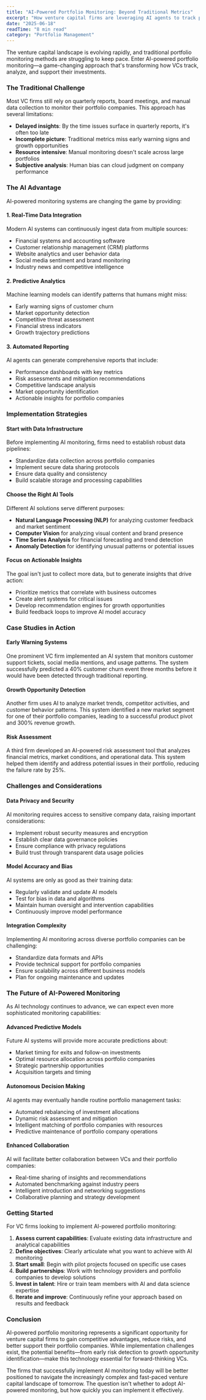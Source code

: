 ```yaml
---
title: "AI-Powered Portfolio Monitoring: Beyond Traditional Metrics"
excerpt: "How venture capital firms are leveraging AI agents to track portfolio company performance, predict risks, and identify growth opportunities in real-time."
date: "2025-06-18"
readTime: "8 min read"
category: "Portfolio Management"
---
```


The venture capital landscape is evolving rapidly, and traditional portfolio monitoring methods are struggling to keep pace. Enter AI-powered portfolio monitoring—a game-changing approach that's transforming how VCs track, analyze, and support their investments.

### The Traditional Challenge

Most VC firms still rely on quarterly reports, board meetings, and manual data collection to monitor their portfolio companies. This approach has several limitations:

- **Delayed insights**: By the time issues surface in quarterly reports, it's often too late
- **Incomplete picture**: Traditional metrics miss early warning signs and growth opportunities
- **Resource intensive**: Manual monitoring doesn't scale across large portfolios
- **Subjective analysis**: Human bias can cloud judgment on company performance

### The AI Advantage

AI-powered monitoring systems are changing the game by providing:

#### 1. Real-Time Data Integration
Modern AI systems can continuously ingest data from multiple sources:
- Financial systems and accounting software
- Customer relationship management (CRM) platforms
- Website analytics and user behavior data
- Social media sentiment and brand monitoring
- Industry news and competitive intelligence

#### 2. Predictive Analytics
Machine learning models can identify patterns that humans might miss:
- Early warning signs of customer churn
- Market opportunity detection
- Competitive threat assessment
- Financial stress indicators
- Growth trajectory predictions

#### 3. Automated Reporting
AI agents can generate comprehensive reports that include:
- Performance dashboards with key metrics
- Risk assessments and mitigation recommendations
- Competitive landscape analysis
- Market opportunity identification
- Actionable insights for portfolio companies

### Implementation Strategies

#### Start with Data Infrastructure
Before implementing AI monitoring, firms need to establish robust data pipelines:
- Standardize data collection across portfolio companies
- Implement secure data sharing protocols
- Ensure data quality and consistency
- Build scalable storage and processing capabilities

#### Choose the Right AI Tools
Different AI solutions serve different purposes:
- **Natural Language Processing (NLP)** for analyzing customer feedback and market sentiment
- **Computer Vision** for analyzing visual content and brand presence
- **Time Series Analysis** for financial forecasting and trend detection
- **Anomaly Detection** for identifying unusual patterns or potential issues

#### Focus on Actionable Insights
The goal isn't just to collect more data, but to generate insights that drive action:
- Prioritize metrics that correlate with business outcomes
- Create alert systems for critical issues
- Develop recommendation engines for growth opportunities
- Build feedback loops to improve AI model accuracy

### Case Studies in Action

#### Early Warning Systems
One prominent VC firm implemented an AI system that monitors customer support tickets, social media mentions, and usage patterns. The system successfully predicted a 40% customer churn event three months before it would have been detected through traditional reporting.

#### Growth Opportunity Detection
Another firm uses AI to analyze market trends, competitor activities, and customer behavior patterns. This system identified a new market segment for one of their portfolio companies, leading to a successful product pivot and 300% revenue growth.

#### Risk Assessment
A third firm developed an AI-powered risk assessment tool that analyzes financial metrics, market conditions, and operational data. This system helped them identify and address potential issues in their portfolio, reducing the failure rate by 25%.

### Challenges and Considerations

#### Data Privacy and Security
AI monitoring requires access to sensitive company data, raising important considerations:
- Implement robust security measures and encryption
- Establish clear data governance policies
- Ensure compliance with privacy regulations
- Build trust through transparent data usage policies

#### Model Accuracy and Bias
AI systems are only as good as their training data:
- Regularly validate and update AI models
- Test for bias in data and algorithms
- Maintain human oversight and intervention capabilities
- Continuously improve model performance

#### Integration Complexity
Implementing AI monitoring across diverse portfolio companies can be challenging:
- Standardize data formats and APIs
- Provide technical support for portfolio companies
- Ensure scalability across different business models
- Plan for ongoing maintenance and updates

### The Future of AI-Powered Monitoring

As AI technology continues to advance, we can expect even more sophisticated monitoring capabilities:

#### Advanced Predictive Models
Future AI systems will provide more accurate predictions about:
- Market timing for exits and follow-on investments
- Optimal resource allocation across portfolio companies
- Strategic partnership opportunities
- Acquisition targets and timing

#### Autonomous Decision Making
AI agents may eventually handle routine portfolio management tasks:
- Automated rebalancing of investment allocations
- Dynamic risk assessment and mitigation
- Intelligent matching of portfolio companies with resources
- Predictive maintenance of portfolio company operations

#### Enhanced Collaboration
AI will facilitate better collaboration between VCs and their portfolio companies:
- Real-time sharing of insights and recommendations
- Automated benchmarking against industry peers
- Intelligent introduction and networking suggestions
- Collaborative planning and strategy development

### Getting Started

For VC firms looking to implement AI-powered portfolio monitoring:

1. **Assess current capabilities**: Evaluate existing data infrastructure and analytical capabilities
2. **Define objectives**: Clearly articulate what you want to achieve with AI monitoring
3. **Start small**: Begin with pilot projects focused on specific use cases
4. **Build partnerships**: Work with technology providers and portfolio companies to develop solutions
5. **Invest in talent**: Hire or train team members with AI and data science expertise
6. **Iterate and improve**: Continuously refine your approach based on results and feedback

### Conclusion

AI-powered portfolio monitoring represents a significant opportunity for venture capital firms to gain competitive advantages, reduce risks, and better support their portfolio companies. While implementation challenges exist, the potential benefits—from early risk detection to growth opportunity identification—make this technology essential for forward-thinking VCs.

The firms that successfully implement AI monitoring today will be better positioned to navigate the increasingly complex and fast-paced venture capital landscape of tomorrow. The question isn't whether to adopt AI-powered monitoring, but how quickly you can implement it effectively.

